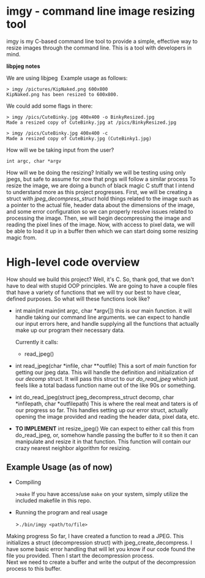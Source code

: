 # imgy - command line image resizing tool

imgy is my C-based command line tool to provide a simple, effective way to resize images through the command line. This is a tool with developers in mind. 

**libpjeg notes**

We are using libjpeg 
Example usage as follows:

	> imgy /pictures/KipNaked.png 600x800
	KipNaked.png has been resized to 600x800.

We could add some flags in there:

	> imgy /pics/CuteBinky.jpg 400x400 -o BinkyResized.jpg
	Made a resized copy of CuteBinky.jpg at /pics/BinkyResized.jpg
	
	> imgy /pics/CuteBinky.jpg 400x400 -c
	Made a resized copy of CuteBinky.jpg (CuteBinky1.jpg)  
  
How will we be taking input from the user?
```
int argc, char *argv
```

How will we be doing the resizing?
	Initially we will be testing using only jpegs, but safe to assume for now that pngs will follow a similar process
	To resize the image, we are doing a bunch of black magic C stuff that I intend to understand more as this project progresses.
	First, we will be creating a struct with *jpeg_decompress_struct* hold things related to the image such as a pointer to the actual file, header data about the dimensions of the image, and some error configuration so we can properly resolve issues related to processing the image.
	Then, we will begin decompressing the image and reading the pixel lines of the image. Now, with access to pixel data, we will be able to load it up in a buffer then which we can start doing some resizing magic from.

# High-level code overview
How should we build this project? Well, it's C. So, thank god, that we don't have to deal with stupid OOP principles. We are going to have a couple files that have a variety of functions that we will try our best to have clear, defined purposes. So what will these functions look like?

* int main(int main(int argc, char \*argv[])
	this is our main function. it will handle taking our command line arguments. we can expect to handle our input errors here, and handle supplying all the functions that actually make up our program their necessary data.

	Currently it calls:
	- read_jpeg()

- int read_jpeg(char \*infile, char \*\*outfile)
	This a sort of *main* function for getting our jpeg data. This will handle the definition and initialization of our *decomp* struct. It will pass this struct to our *do_read_jpeg* which just feels like a total badass function name out of the like 90s or something.

- int do_read_jpeg(struct jpeg_decompress_struct decomp, char \*infilepath, char \*outfilepath)
	This is where the real meat and taters is of our progress so far. This handles setting up our error struct, actually opening the image provided and reading the header data, pixel data, etc.
		

- **TO IMPLEMENT** int resize_jpeg()
	We can expect to either call this from do_read_jpeg, or, somehow handle passing the buffer to it so then it can manipulate and resize it in that function.
	This function will contain our crazy nearest neighbor algorithm for resizing.

## Example Usage (as of now)
- Compiling

	\>`make`
	If you have access/use `make` on your system, simply utilize the included makefile in this repo.

- Running the program and real usage

	\>`./bin/imgy <path/to/file>`


Making progress
	So far, I have created a function to read a JPEG. This initializes a struct (decompression struct) with jpeg_create_decompress. I have some basic error handling that will let you know if our code found the file you provided. Then I start the decompression process.	
	Next we need to create a buffer and write the output of the decompression process to this buffer.
